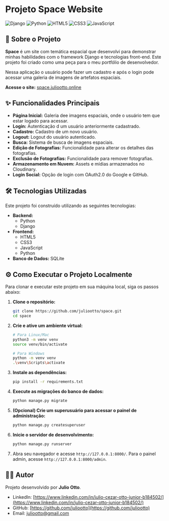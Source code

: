 # Projeto Space Website

![Django](https://img.shields.io/badge/Django-092E20?style=for-the-badge&logo=django&logoColor=white)
![Python](https://img.shields.io/badge/Python-3776AB?style=for-the-badge&logo=python&logoColor=white)
![HTML5](https://img.shields.io/badge/HTML5-E34F26?style=for-the-badge&logo=html5&logoColor=white)
![CSS3](https://img.shields.io/badge/CSS3-1572B6?style=for-the-badge&logo=css3&logoColor=white)
![JavaScript](https://img.shields.io/badge/JavaScript-F7DF1E?style=for-the-badge&logo=javascript&logoColor=black)

## 🚀 Sobre o Projeto

**Space** é um site com temática espacial que desenvolvi para demonstrar minhas habilidades com o framework Django e tecnologias front-end. Este projeto foi criado como uma peça para o meu portfólio de desenvolvedor.

Nessa aplicação o usuário pode fazer um cadastro e após o login pode acessar uma galeria de imagens de artefatos espaciais.

**Acesse o site:** [space.juliootto.online](https://space.juliootto.online/)

## ✨ Funcionalidades Principais

* **Página Inicial:** Galeria dee imagens espaciais, onde o usuário tem que estar logado para acessar.
* **Login:** Autenticação d um usuário anteriormente cadastrado.
* **Cadastro:** Cadastro de um novo usuário.
* **Logout:** Logout do usuário autenticado.
* **Busca:** Sistema de busca de imagens espaciais.
* **Edição de Fotografias:** Funcionalidade para alterar os detalhes das fotografias.
* **Exclusão de Fotografias:** Funcionalidade para remover fotografias.
* **Armazenamento em Nuvem:** Assets e mídias armazenados no Cloudinary.
* **Login Social:** Opção de login com OAuth2.0 do Google e GitHub.


## 🛠️ Tecnologias Utilizadas

Este projeto foi construído utilizando as seguintes tecnologias:

* **Backend:**
    * Python
    * Django
* **Frontend:**
    * HTML5
    * CSS3
    * JavaScript
    * Python
* **Banco de Dados:**
    SQLite

## ⚙️ Como Executar o Projeto Localmente

Para clonar e executar este projeto em sua máquina local, siga os passos abaixo:

1.  **Clone o repositório:**
    ```bash
    git clone https://github.com/juliootto/space.git
    cd space
    ```

2.  **Crie e ative um ambiente virtual:**
    ```bash
    # Para Linux/Mac
    python3 -m venv venv
    source venv/bin/activate

    # Para Windows
    python -m venv venv
    .\venv\Scripts\activate
    ```

3.  **Instale as dependências:**
    ```bash
    pip install -r requirements.txt
    ```

4.  **Execute as migrações do banco de dados:**
    ```bash
    python manage.py migrate
    ```

5.  **(Opcional) Crie um superusuário para acessar o painel de administração:**
    ```bash
    python manage.py createsuperuser
    ```

6.  **Inicie o servidor de desenvolvimento:**
    ```bash
    python manage.py runserver
    ```

7.  Abra seu navegador e acesse `http://127.0.0.1:8000/`. Para o painel admin, acesse `http://127.0.0.1:8000/admin`.

## 👨‍🚀 Autor

Projeto desenvolvido por **Julio Otto**.

* LinkedIn: [https://www.linkedin.com/in/julio-cezar-otto-junior-b184502/](https://www.linkedin.com/in/julio-cezar-otto-junior-b184502/)
* GitHub: [https://github.com/juliootto](https://github.com/juliootto)
* Email: juliootto@gmail.com
